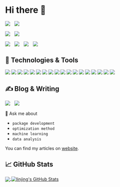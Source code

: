 # Hi there 👋

![](https://img.shields.io/badge/%F0%9F%93%9E-18207129058-grey)&emsp;![](https://img.shields.io/badge/%E2%9C%89-1439313331%40qq.com-grey) 

![](https://img.shields.io/badge/%F0%9F%8F%AB-Wuhan%20University%20of%20Technology-9cf)&emsp;![](https://img.shields.io/badge/%F0%9F%93%9A-information%20and%20computing%20science-9cf)

![](https://img.shields.io/badge/%F0%9F%99%8B%E2%80%8D-creativity-critical)&emsp;![](https://img.shields.io/badge/%F0%9F%92%A1-self--driven-critical)&emsp;![](https://img.shields.io/badge/%E2%9C%A8-positive-critical)&emsp;![](https://img.shields.io/badge/%F0%9F%92%BB-coding-critical)

## 🔧 Technologies & Tools
![](https://img.shields.io/badge/Code-Python-informational?style=flat&logo=python&logoColor=white&color=2bbc8a)
![](https://img.shields.io/badge/Community-PyPi-informational?style=flat&logo=pypi&logoColor=white&color=2bbc8a)
![](https://img.shields.io/badge/Tool-Anaconda-informational?style=flat&logo=anaconda&logoColor=white&color=2bbc8a)
![](https://img.shields.io/badge/Package-Numpy-informational?style=flat&logo=numpy&logoColor=white&color=2bbc8a)
![](https://img.shields.io/badge/Framework-PyTorch-informational?style=flat&logo=pytorch&logoColor=white&color=2bbc8a)
![](https://img.shields.io/badge/IDE-CLion-informational?style=flat&logo=clion&leogoColor=white&color=2bbc8a)
![](https://img.shields.io/badge/Code-Markdown-informational?style=flat&logo=markdown&logoColor=white&color=2bbc8a)
![](https://img.shields.io/badge/Editor-Jupyter-informational?style=flat&logo=jupyter&logoColor=white&color=2bbc8a)
![](https://img.shields.io/badge/Framework-TensorFlow-informational?style=flat&logo=tensorflow&logoColor=white&color=2bbc8a)
![](https://img.shields.io/badge/Code-Java-informational?style=flat&logo=java&logoColor=white&color=2bbc8a)
![](https://img.shields.io/badge/Editor-Eclipse-informational?style=flat&logo=eclipse&logoColor=white&color=2bbc8a)
![](https://img.shields.io/badge/Code-MySQL-informational?style=flat&logo=mysql&logoColor=white&color=2bbc8a)
![](https://img.shields.io/badge/Package-Pandas-informational?style=flat&logo=pandas&logoColor=white&color=2bbc8a)
![](https://img.shields.io/badge/Code-C-informational?style=flat&logo=c&logoColor=white&color=2bbc8a)
![](https://img.shields.io/badge/Tool-Git-informational?style=flat&logo=git&logoColor=white&color=2bbc8a)
![](https://img.shields.io/badge/IDE-Visual_Studio-informational?style=flat&logo=visual-studio&logoColor=white&color=2bbc8a)
![](https://img.shields.io/badge/Package-Sympy-informational?style=flat&logo=sympy&logoColor=white&color=2bbc8a)
![](https://img.shields.io/badge/Framework-YOLO-informational?style=flat&logo=yolo&logoColor=white&color=2bbc8a)

## &#x270d; Blog & Writing
![](https://img.shields.io/badge/CSDN-%EF%BC%9E200%20followers-informational)&emsp;![](https://img.shields.io/badge/Pageviews-%EF%BC%9E10w-informational)

💬 Ask me about
- `package development`
- `optimization method`
- `machine learning`
- `data analysis`

You can find my articles on [website](https://blog.csdn.net/linjing_zyq).

## &#x1f4c8; GitHub Stats

<a href="https://github.com/linjing-lab/linjing-lab">
  <img align="center" src="https://github-readme-stats.vercel.app/api/top-langs/?username=linjing-lab&hide=java,html,tex&title_color=ffffff&text_color=c9cacc&icon_color=2bbc8a&bg_color=1d1f21&langs_count=3" />
</a>
<a href="https://github.com/linjing-lab/linjing-lab">
  <img align="center" src="https://github-readme-stats.vercel.app/api?username=linjing-lab&show_icons=true&line_height=27&count_private=true&title_color=ffffff&text_color=c9cacc&icon_color=2bbc8a&bg_color=1d1f21" alt="linjing's GitHub Stats" />
</a>
